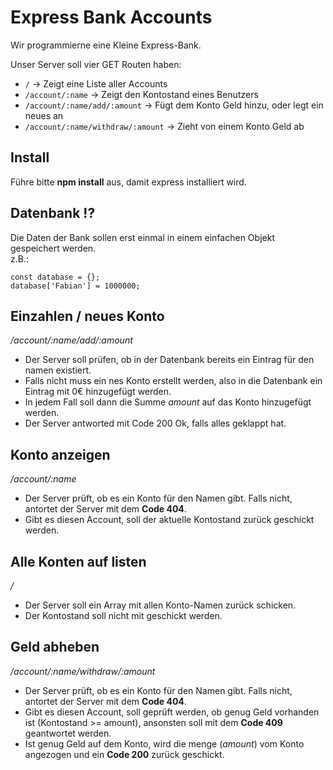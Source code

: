 # Express Bank Accounts

Wir programmierne eine Kleine Express-Bank.  

Unser Server soll vier GET Routen haben:
* `/` -> Zeigt eine Liste aller Accounts
* `/account/:name` -> Zeigt den Kontostand eines Benutzers
* `/account/:name/add/:amount` -> Fügt dem Konto Geld hinzu, oder legt ein neues an
* `/account/:name/withdraw/:amount` -> Zieht von einem Konto Geld ab

## Install
Führe bitte **npm install** aus, damit express installiert wird.

## Datenbank !?
Die Daten der Bank sollen erst einmal in einem einfachen Objekt gespeichert werden.  
z.B.: 
```
const database = {};
database['Fabian'] = 1000000;
```
## Einzahlen / neues Konto 
*/account/:name/add/:amount*
* Der Server soll prüfen, ob in der Datenbank bereits ein Eintrag für den namen existiert.
* Falls nicht muss ein nes Konto erstellt werden, also in die Datenbank ein Eintrag mit 0€ hinzugefügt werden.
* In jedem Fall soll dann die Summe *amount* auf das Konto hinzugefügt werden.
* Der Server antworted mit Code 200 Ok, falls alles geklappt hat.

## Konto anzeigen
*/account/:name*
* Der Server prüft, ob es ein Konto für den Namen gibt.
Falls nicht, antortet der Server mit dem **Code 404**.
* Gibt es diesen Account, soll der aktuelle Kontostand zurück geschickt werden.

## Alle Konten auf listen
*/*
* Der Server soll ein Array mit allen Konto-Namen zurück schicken.
* Der Kontostand soll nicht mit geschickt werden.

## Geld abheben
*/account/:name/withdraw/:amount*
* Der Server prüft, ob es ein Konto für den Namen gibt.
Falls nicht, antortet der Server mit dem **Code 404**.
* Gibt es diesen Account, soll geprüft werden, ob genug Geld vorhanden ist (Kontostand >= amount), ansonsten soll mit dem **Code 409** geantwortet werden.
* Ist genug Geld auf dem Konto, wird die menge (*amount*) vom Konto angezogen und ein **Code 200** zurück geschickt.